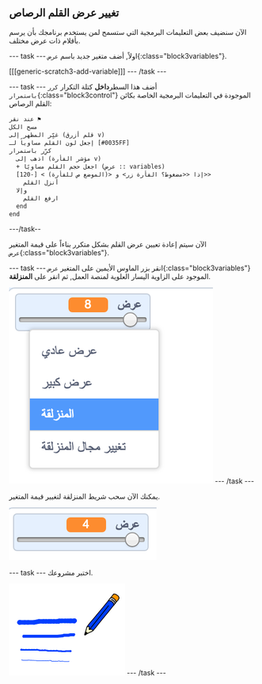 ## تغيير عرض القلم الرصاص

الآن سنضيف بعض التعليمات البرمجية التي ستسمح لمن يستخدم برنامجك بأن يرسم بأقلام ذات عرض مختلف.

--- task --- اولاً, أضف متغير جديد باسم `عرض`{:class="block3variables"}.

[[[generic-scratch3-add-variable]]] --- /task ---

--- task --- أضف هذا السطر**داخل** كتلة التكرار `كرر باستمرار`{:class="block3control"} الموجودة في التعليمات البرمجية الخاصة بكائن القلم الرصاص:

```blocks3
عند نقر ⚑
مسح الكل
غيِّر المظهر إلى (قلم أزرق v)
إجعل لون القلم مساوياً لـ [#0035FF]
كرِّر باستمرار 
  اذهب إلى (مؤشر الفأرة v)
  + اجعل حجم القلم مساويًا (عرض :: variables)
  إذا <<مضغوط؟ الفأرة زر> و <(الموضع ص للفأرة) > [-120]>> 
    أنزل القلم
  وإلا 
    ارفع القلم
  end
end
```

---/task--

الآن سيتم إعادة تعيين عرض القلم بشكل متكرر بناءاً على قيمة المتغير `عرض`{:class="block3variables"}.

--- task --- انقر بزر الماوس الأيمين على المتغير `عرض`{:class="block3variables"} الموجود على الزاوية اليسار العلوية لمنصة العمل, ثم انقر على **المنزلقة**.

![لقطة الشاشة](images/paint-slider.png) --- /task ---

يمكنك الآن سحب شريط المنزلقة لتغيير قيمة المتغير.

![لقطة الشاشة](images/paint-slider-change.png)

--- task --- اختبر مشروعك.

![لقطة الشاشة](images/paint-width-test.png) --- /task ---